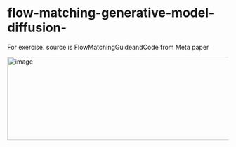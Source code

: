 # flow-matching-generative-model-diffusion-
For exercise. source is FlowMatchingGuideandCode from Meta paper


<img width="1576" height="190" alt="image" src="https://github.com/user-attachments/assets/4918b8b3-d10c-4781-9aca-28a9f1de977e" />
